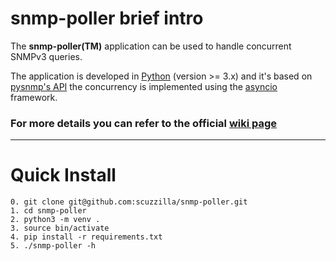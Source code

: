 # snmp-poller brief intro

The **snmp-poller(TM)** application can be used to handle concurrent SNMPv3 queries. 

The application is developed in [Python](https://www.python.org) (version >= 3.x) and it's based on [pysnmp's API](https://pysnmp.readthedocs.io/en/latest/index.html)
the concurrency is implemented using the [asyncio](https://docs.python.org/3.7/library/asyncio.html) framework. 

### For more details you can refer to the official [wiki page](https://localhost)
---
# Quick Install
```
0. git clone git@github.com:scuzzilla/snmp-poller.git
1. cd snmp-poller
2. python3 -m venv .
3. source bin/activate
4. pip install -r requirements.txt
5. ./snmp-poller -h
```
